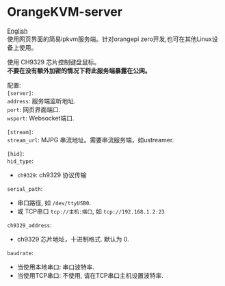 # OrangeKVM-server

[English](README.md)  
使用网页界面的简易ipkvm服务端。针对orangepi zero开发,也可在其他Linux设备上使用。

使用 CH9329 芯片控制键盘鼠标。  
<b>不要在没有额外加密的情况下将此服务端暴露在公网。  </b>

配置:  
`[server]`:  
`address`: 服务端监听地址.  
`port`: 网页界面端口.  
`wsport`: Websocket端口.  

`[stream]`:  
`stream_url`: MJPG 串流地址。需要串流服务端，如ustreamer.   

`[hid]`:  
`hid_type`:   
- `ch9329`: ch9329 协议传输  

`serial_path`: 
- 串口路径, 如 `/dev/ttyUSB0`.
- 或 TCP串口 `tcp://主机:端口`, 如 `tcp://192.168.1.2:23`


`ch9329_address`:  
- ch9329 芯片地址，十进制格式. 默认为 0.  

`baudrate`:  
- 当使用本地串口: 串口波特率.  
- 当使用TCP串口: 不使用, 请在TCP串口主机设置波特率.  